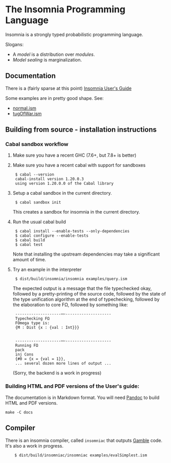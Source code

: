 The Insomnia Programming Language
=================================

Insomnia is a strongly typed probabilistic programming language.

Slogans:

* A *model* is a distribution over *modules*.
* *Model sealing* is marginalization.

Documentation
-------------

There is a (fairly sparse at this point) [Insomnia User's Guide](docs/guide.md)

Some examples are in pretty good shape.  See:

* [normal.ism](examples/normal.ism)
* [tugOfWar.ism](examples/tugOfWar.ism)

Building from source - installation instructions
------------------------------------------------

### Cabal sandbox workflow

1. Make sure you have a recent GHC (7.6+, but 7.8+ is better)

2. Make sure you have a recent cabal with support for sandboxes

        $ cabal --version
        cabal-install version 1.20.0.3
        using version 1.20.0.0 of the Cabal library

3. Setup a cabal sandbox in the current directory.

        $ cabal sandbox init

    This creates a sandbox for insomnia in the current directory.

4. Run the usual cabal build

        $ cabal install --enable-tests --only-dependencies
        $ cabal configure --enable-tests
        $ cabal build
        $ cabal test

    Note that installing the upstream dependencies may take a significant
    amount of time.

5. Try an example in the interpreter

        $ dist/build/insomnia/insomnia examples/query.ism

    The expected output is a message that the file typechecked okay,
    followed by a pretty-printing of the source code, followed by the
    state of the type unification algorithm at the end of typechecking,
    followed by the elaboration to core FΩ, followed by something like:
    

        --------------------✂✄--------------------
        Typechecking FΩ
        FOmega type is: 
        {M : Dist {x : {val : Int}}}
        
        
        --------------------✂✄--------------------
        Running FΩ
        pack
        inj Cons
        {#0 = {x = {val = 1}},
        ... several dozen more lines of output ...
        

    (Sorry, the backend is a work in progress)

### Building HTML and PDF versions of the User's guide:

The documentation is in Markdown format. You will need [Pandoc](http://pandoc.org/) to build HTML and PDF versions.

    make -C docs

Compiler
--------

There is an insomnia compiler, called `insomniac` that outputs [Gamble](https://github.com/rmculpepper/gamble) code.
It's also a work in progress.

```
    $ dist/build/insomniac/insomniac examples/evalSimplest.ism
```
